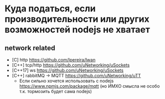 # Куда податься, если производительности или других возможностей nodejs не хватает
## network related
  * [C] http https://github.com/lpereira/lwan
  * [C++] tcp/http https://github.com/uNetworking/uSockets
  * [C++17] ws https://github.com/uNetworking/uSockets
  * [C++] rabbitMQ -> MQTT https://github.com/uNetworking/uTT
    * Если сильно хочется использовать с nodejs https://www.npmjs.com/package/mqtt (но ИМХО смысла не особо т.к. тормозить будет сама nodejs)
